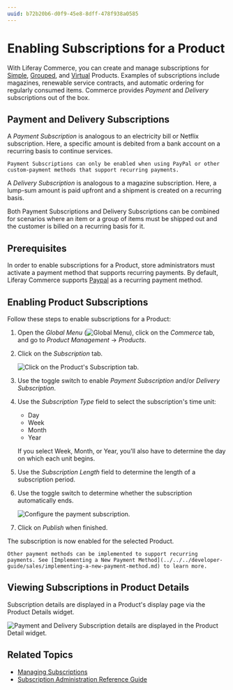 ```yaml
---
uuid: b72b20b6-d0f9-45e8-8dff-478f938a0585
---
```

# Enabling Subscriptions for a Product

With Liferay Commerce, you can create and manage subscriptions for [Simple](../product-types/creating-a-simple-product.md), [Grouped](../product-types/creating-a-grouped-product.md), and [Virtual](../product-types/creating-a-virtual-product.md) Products. Examples of subscriptions include magazines, renewable service contracts, and automatic ordering for regularly consumed items. Commerce provides *Payment* and *Delivery* subscriptions out of the box.

## Payment and Delivery Subscriptions

A _Payment Subscription_ is analogous to an electricity bill or Netflix subscription. Here, a specific amount is debited from a bank account on a recurring basis to continue services.

```{important}
Payment Subscriptions can only be enabled when using PayPal or other custom-payment methods that support recurring payments.
```

A _Delivery Subscription_ is analogous to a magazine subscription. Here, a lump-sum amount is paid upfront and a shipment is created on a recurring basis.

Both Payment Subscriptions and Delivery Subscriptions can be combined for scenarios where an item or a group of items must be shipped out and the customer is billed on a recurring basis for it.

## Prerequisites

In order to enable subscriptions for a Product, store administrators must activate a payment method that supports recurring payments. By default, Liferay Commerce supports [Paypal](../../../store-management/configuring-payment-methods/paypal.md) as a recurring payment method.

## Enabling Product Subscriptions

Follow these steps to enable subscriptions for a Product:

1. Open the *Global Menu* (![Global Menu](../../../images/icon-applications-menu.png)), click on the *Commerce* tab, and go to *Product Management* &rarr; *Products*.

1. Click on the *Subscription* tab.

    ![Click on the Product's Subscription tab.](./enabling-subscriptions-for-a-product/images/02.png)

1. Use the toggle switch to enable *Payment Subscription* and/or *Delivery Subscription*.

1. Use the *Subscription Type* field to select the subscription's time unit:

   * Day
   * Week
   * Month
   * Year

   If you select Week, Month, or Year, you'll also have to determine the day on which each unit begins.

1. Use the *Subscription Length* field to determine the length of a subscription period.

1. Use the toggle switch to determine whether the subscription automatically ends.

    ![Configure the payment subscription.](./enabling-subscriptions-for-a-product/images/03.png)

1. Click on *Publish* when finished.

The subscription is now enabled for the selected Product.

```{tip}
Other payment methods can be implemented to support recurring payments. See [Implementing a New Payment Method](../../../developer-guide/sales/implementing-a-new-payment-method.md) to learn more.
```

## Viewing Subscriptions in Product Details

Subscription details are displayed in a Product's display page via the Product Details widget.

![Payment and Delivery Subscription details are displayed in the Product Detail widget.](./enabling-subscriptions-for-a-product/images/05.png)

## Related Topics

* [Managing Subscriptions](../../../order-management/subscriptions/managing-subscriptions.md)
* [Subscription Administration Reference Guide](../../../order-management/subscriptions/subscription-administration-reference-guide.md)
